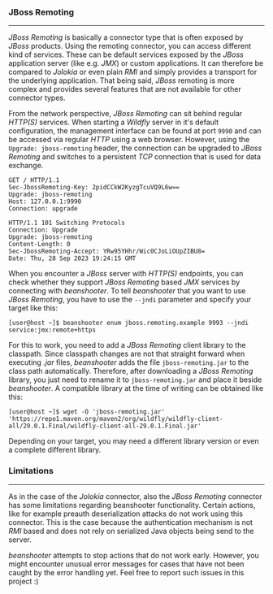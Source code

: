 ### JBoss Remoting

----

*JBoss Remoting* is basically a connector type that is often exposed by *JBoss* products.
Using the remoting connector, you can access different kind of services. These can be default
services exposed by the *JBoss* application server (like e.g. *JMX*) or custom applications.
It can therefore be compared to *Jolokia* or even plain *RMI* and simply provides a transport
for the underlying application. That being said, *JBoss* remoting is more complex and
provides several features that are not available for other connector types.

From the network perspective, *JBoss Remoting* can sit behind regular *HTTP(S)* services. 
When starting a *Wildfly* server in it's default configuration, the management interface
can be found at port `9990` and can be accessed via regular *HTTP* using a web browser.
However, using the `Upgrade: jboss-remoting` header, the connection can be upgraded to
*JBoss Remoting* and switches to a persistent *TCP* connection that is used for data
exchange.

```http
GET / HTTP/1.1
Sec-JbossRemoting-Key: 2pidCCkW2KyzgTcuVQ9L6w==
Upgrade: jboss-remoting
Host: 127.0.0.1:9990
Connection: upgrade
```

```http
HTTP/1.1 101 Switching Protocols
Connection: Upgrade
Upgrade: jboss-remoting
Content-Length: 0
Sec-JbossRemoting-Accept: YRw95YHhr/Wic0CJoLiOUpZIBU8=
Date: Thu, 28 Sep 2023 19:24:15 GMT
```

When you encounter a *JBoss* server with *HTTP(S)* endpoints, you can check whether they
support *JBoss Remoting* based *JMX* services by connecting with *beanshooter*. To tell
*beanshooter* that you want to use *JBoss Remoting*, you have to use the `--jndi` parameter
and specify your target like this:

```console
[user@host ~]$ beanshooter enum jboss.remoting.example 9993 --jndi service:jmx:remote+https
```

For this to work, you need to add a *JBoss Remoting* client library to the classpath. Since
classpath changes are not that straight forward when executing *.jar* files, *beanshooter*
adds the file `jboss-remoting.jar` to the class path automatically. Therefore, after
downloading a *JBoss Remoting* library, you just need to rename it to `jboss-remoting.jar`
and place it beside *beanshooter*. A compatible library at the time of writing can be obtained
like this:

```console
[user@host ~]$ wget -O 'jboss-remoting.jar' 'https://repo1.maven.org/maven2/org/wildfly/wildfly-client-all/29.0.1.Final/wildfly-client-all-29.0.1.Final.jar'
```

Depending on your target, you may need a different library version or even a complete
different library.


### Limitations

----

As in the case of the *Jolokia* connector, also the *JBoss Remoting* connector has some
limitations regarding beanshooter functionality. Certain actions, like for example preauth
deserialization attacks do not work using this connector. This is the case because the
authentication mechanism is not *RMI* based and does not rely on serialized Java objects
being send to the server.

*beanshooter* attempts to stop actions that do not work early. However, you might encounter
unusual error messages for cases that have not been caught by the error handling yet. Feel
free to report such issues in this project :)
